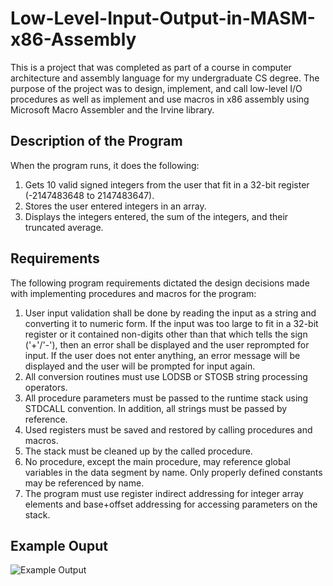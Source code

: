 # Low-Level-Input-Output-in-MASM-x86-Assembly
This is a project that was completed as part of a course in computer architecture and assembly language for my undergraduate CS degree. The purpose of the project was to design, implement, and call low-level I/O procedures as well as implement and use macros in x86 assembly using Microsoft Macro Assembler and the Irvine library.

## Description of the Program
When the program runs, it does the following:

1. Gets 10 valid signed integers from the user that fit in a 32-bit register (-2147483648 to 2147483647).
2. Stores the user entered integers in an array.
3. Displays the integers entered, the sum of the integers, and their truncated average.

## Requirements
The following program requirements dictated the design decisions made with implementing procedures and macros for the program:

1. User input validation shall be done by reading the input as a string and converting it to numeric form. If the input was too large to fit in a 32-bit register or it contained non-digits other than that which tells the sign ('+'/'-'), then an error shall be displayed and the user reprompted for input. If the user does not enter anything, an error message will be displayed and the user will be prompted for input again.
2. All conversion routines must use LODSB or STOSB string processing operators.
3. All procedure parameters must be passed to the runtime stack using STDCALL convention. In addition, all strings must be passed by reference.
4. Used registers must be saved and restored by calling procedures and macros.
5. The stack must be cleaned up by the called procedure.
6. No procedure, except the main procedure, may reference global variables in the data segment by name. Only properly defined constants may be referenced by name.
7. The program must use register indirect addressing for integer array elements and base+offset addressing for accessing parameters on the stack.

## Example Ouput
![Example Output](https://user-images.githubusercontent.com/13329400/170118599-4b279479-c107-4ac0-8a4d-9c8e0b874320.jpg)
